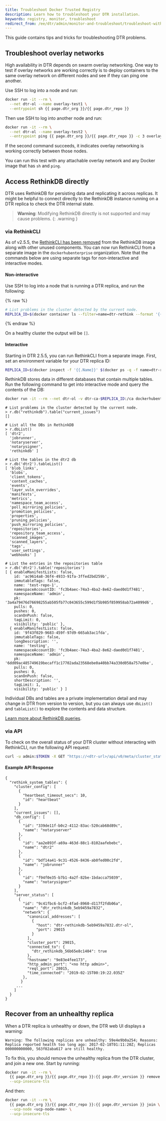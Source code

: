 ```yaml
---
title: Troubleshoot Docker Trusted Registry
description: Learn how to troubleshoot your DTR installation.
keywords: registry, monitor, troubleshoot
redirect_from: /ee/dtr/admin/monitor-and-troubleshoot/troubleshoot-with-logs
---
```


This guide contains tips and tricks for troubleshooting DTR problems.

## Troubleshoot overlay networks

High availability in DTR depends on swarm overlay networking.  One way to test
if overlay networks are working correctly is to deploy containers to the same
overlay network on different nodes and see if they can ping one another.

Use SSH to log into a node and run:

```bash
docker run -it --rm \
  --net dtr-ol --name overlay-test1 \
  --entrypoint sh {{ page.dtr_org }}/{{ page.dtr_repo }}
```

Then use SSH to log into another node and run:

```bash
docker run -it --rm \
  --net dtr-ol --name overlay-test2 \
  --entrypoint ping {{ page.dtr_org }}/{{ page.dtr_repo }} -c 3 overlay-test1
```

If the second command succeeds, it indicates overlay networking is working
correctly between those nodes.

You can run this test with any attachable overlay network and any Docker image
that has `sh` and `ping`.


## Access RethinkDB directly

DTR uses RethinkDB for persisting data and replicating it across replicas.
It might be helpful to connect directly to the RethinkDB instance running on a
DTR replica to check the DTR internal state.

> **Warning**: Modifying RethinkDB directly is not supported and may cause
> problems. 
{: .warning }

### via RethinkCLI

As of v2.5.5, the [RethinkCLI has been removed](/ee/dtr/release-notes/#255) from the RethinkDB image along with other unused components. You can now run RethinkCLI from a separate image in the `dockerhubenterprise` organization. Note that the commands below are using separate tags for non-interactive and interactive modes.

#### Non-interactive

Use SSH to log into a node that is running a DTR replica, and run the following: 

{% raw %}
```bash
# List problems in the cluster detected by the current node.
REPLICA_ID=$(docker container ls --filter=name=dtr-rethink --format '{{.Names}}' | cut -d'/' -f2 | cut -d'-' -f3 | head -n 1) && echo 'r.db("rethinkdb").table("current_issues")' | docker run --rm -i --net dtr-ol -v "dtr-ca-${REPLICA_ID}:/ca" -e DTR_REPLICA_ID=$REPLICA_ID dockerhubenterprise/rethinkcli:v2.2.0-ni non-interactive
```
{% endraw %}

On a healthy cluster the output will be `[]`.

#### Interactive

Starting in DTR 2.5.5, you can run RethinkCLI from a separate image. First, set an environment variable for your DTR replica ID:

```bash
REPLICA_ID=$(docker inspect -f '{{.Name}}' $(docker ps -q -f name=dtr-rethink) | cut -f 3 -d '-')
```

RethinkDB stores data in different databases that contain multiple tables. Run the following command to get into interactive mode
and query the contents of the DB:

```bash
docker run -it --rm --net dtr-ol -v dtr-ca-$REPLICA_ID:/ca dockerhubenterprise/rethinkcli:v2.3.0 $REPLICA_ID
```

```none
# List problems in the cluster detected by the current node.
> r.db("rethinkdb").table("current_issues")
[]

# List all the DBs in RethinkDB
> r.dbList()
[ 'dtr2',
  'jobrunner',
  'notaryserver',
  'notarysigner',
  'rethinkdb' ]

# List the tables in the dtr2 db
> r.db('dtr2').tableList()
[ 'blob_links',
  'blobs',
  'client_tokens',
  'content_caches',
  'events',
  'layer_vuln_overrides',
  'manifests',
  'metrics',
  'namespace_team_access',
  'poll_mirroring_policies',
  'promotion_policies',
  'properties',
  'pruning_policies',
  'push_mirroring_policies',
  'repositories',
  'repository_team_access',
  'scanned_images',
  'scanned_layers',
  'tags',
  'user_settings',
  'webhooks' ]

# List the entries in the repositories table
> r.db('dtr2').table('repositories')
[ { enableManifestLists: false,
    id: 'ac9614a8-36f4-4933-91fa-3ffed2bd259b',
    immutableTags: false,
    name: 'test-repo-1',
    namespaceAccountID: 'fc3b4aec-74a3-4ba2-8e62-daed0d1f7481',
    namespaceName: 'admin',
    pk: '3a4a79476d76698255ab505fb77c043655c599d1f5b985f859958ab72a4099d6',
    pulls: 0,
    pushes: 0,
    scanOnPush: false,
    tagLimit: 0,
    visibility: 'public' },
  { enableManifestLists: false,
    id: '9f43f029-9683-459f-97d9-665ab3ac1fda',
    immutableTags: false,
    longDescription: '',
    name: 'testing',
    namespaceAccountID: 'fc3b4aec-74a3-4ba2-8e62-daed0d1f7481',
    namespaceName: 'admin',
    pk: '6dd09ac485749619becaff1c17702ada23568ebe0a40bb74a330d058a757e0be',
    pulls: 0,
    pushes: 0,
    scanOnPush: false,
    shortDescription: '',
    tagLimit: 1,
    visibility: 'public' } ]
```

Individual DBs and tables are a private implementation detail and may change in DTR
from version to version, but you can always use `dbList()` and `tableList()` to explore
the contents and data structure.

[Learn more about RethinkDB queries](https://www.rethinkdb.com/docs/guide/javascript/).

### via API

To check on the overall status of your DTR cluster without interacting with RethinkCLI, run the following API request:

```bash
curl -u admin:$TOKEN -X GET "https://<dtr-url>/api/v0/meta/cluster_status" -H "accept: application/json"
```

#### Example API Response
```none
{
  "rethink_system_tables": {
    "cluster_config": [
      {
        "heartbeat_timeout_secs": 10,
        "id": "heartbeat"
      }
    ],
    "current_issues": [],
    "db_config": [
      {
        "id": "339de11f-b0c2-4112-83ac-520cab68d89c",
        "name": "notaryserver"
      },
      {
        "id": "aa2e893f-a69a-463d-88c1-8102aafebebc",
        "name": "dtr2"
      },
      {
        "id": "bdf14a41-9c31-4526-8436-ab0fed00c2fd",
        "name": "jobrunner"
      },
      {
        "id": "f94f0e35-b7b1-4a2f-82be-1bdacca75039",
        "name": "notarysigner"
      }
    ],
    "server_status": [
      {
        "id": "9c41fbc6-bcf2-4fad-8960-d117f2fdb06a",
        "name": "dtr_rethinkdb_5eb9459a7832",
        "network": {
          "canonical_addresses": [
            {
              "host": "dtr-rethinkdb-5eb9459a7832.dtr-ol",
              "port": 29015
            }
          ],
          "cluster_port": 29015,
          "connected_to": {
            "dtr_rethinkdb_56b65e8c1404": true
          },
          "hostname": "9e83e4fee173",
          "http_admin_port": "<no http admin>",
          "reql_port": 28015,
          "time_connected": "2019-02-15T00:19:22.035Z"
        },
       }
     ...
    ]
  }
}

```

## Recover from an unhealthy replica

When a DTR replica is unhealthy or down, the DTR web UI displays a warning:

```none
Warning: The following replicas are unhealthy: 59e4e9b0a254; Reasons: Replica reported health too long ago: 2017-02-18T01:11:20Z; Replicas 000000000000, 563f02aba617 are still healthy.
```

To fix this, you should remove the unhealthy replica from the DTR cluster,
and join a new one. Start by running:

```bash
docker run -it --rm \
  {{ page.dtr_org }}/{{ page.dtr_repo }}:{{ page.dtr_version }} remove \
  --ucp-insecure-tls
```

And then:

```bash
docker run -it --rm \
  {{ page.dtr_org }}/{{ page.dtr_repo }}:{{ page.dtr_version }} join \
  --ucp-node <ucp-node-name> \
  --ucp-insecure-tls
```
